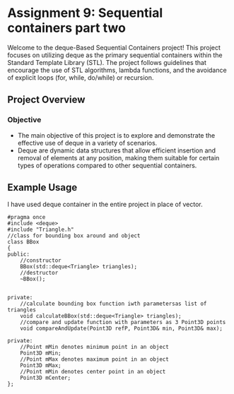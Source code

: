 # Assignment 9: Sequential containers part two
Welcome to the deque-Based Sequential Containers project! This project focuses on utilizing deque as the primary sequential containers within the Standard Template Library (STL). The project follows guidelines that encourage the use of STL algorithms, lambda functions, and the avoidance of explicit loops (for, while, do/while) or recursion.

## Project Overview
### Objective
* The main objective of this project is to explore and demonstrate the effective use of deque in a variety of scenarios. 
* Deque are dynamic data structures that allow efficient insertion and removal of elements at any position, making them suitable for certain types of operations compared to other sequential containers.

## Example Usage
I have used deque container in the entire project in place of vector.
```
#pragma once
#include <deque>
#include "Triangle.h"
//class for bounding box around and object
class BBox
{
public:
    //constructor
    BBox(std::deque<Triangle> triangles);
    //destructor
    ~BBox();


private:
    //calculate bounding box function iwth parametersas list of triangles
    void calculateBBox(std::deque<Triangle> triangles);
    //compare and update function with parameters as 3 Point3D points
    void compareAndUpdate(Point3D refP, Point3D& min, Point3D& max);

private:
    //Point mMin denotes minimum point in an object 
    Point3D mMin;
    //Point mMax denotes maximum point in an object 
    Point3D mMax;
    //Point mMin denotes center point in an object 
    Point3D mCenter;
};
```

